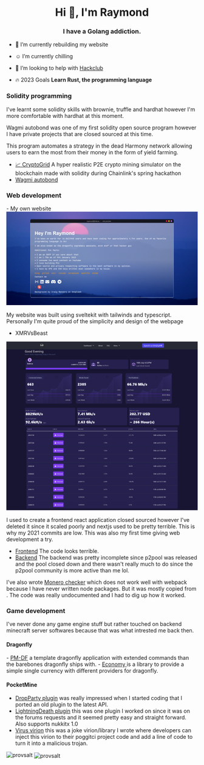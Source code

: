 <h1 align="center">Hi 👋, I'm Raymond</h1>
<h3 align="center">I have a Golang addiction.</h3>

- 💼 I’m currently rebuilding my website

- ☺️ I’m currently chilling

- 🤝 I’m looking to help with [Hackclub](https://hackclub.com)

- 🔥 2023 Goals **Learn Rust, the programming language**

<h3>Solidity programming</h4>
I've learnt some solidity skills with brownie, truffle and hardhat however I'm more comfortable with hardhat at this moment.

Wagmi autobond was one of my first solidity open source program however I have private projects that are closed sourced at this time.

This program automates a strategy in the dead Harmony network allowing users to earn the most from their money in the form of yield farming.

- <a href="https://github.com/Crypto-grid/contracts">📈 CryptoGrid</a> A hyper realistic P2E crypto mining simulator on the blockchain made with solidity during Chainlink's spring hackathon
- <a href="https://github.com/provsalt/wagmi-autobond">Wagmi autobond</a>

<h3>Web development</h3>
- My own website
  <img src="src/lib/images/page.png" alt="Raymond's home page"></img>
  
  My website was built using sveltekit with tailwinds and typescript. Personally I'm quite proud of the simplicity and design of the webpage

- XMRVsBeast

<img src="src/lib/images/beast.png" alt="XMRVsBeast"></img>

  I used to create a frontend react application closed sourced however I've deleted it since it scaled poorly and nextjs used to be pretty terrible. This is why my 2021 commits are low. This was also my first time giving web development a try.

  - <a href="https://github.com/provsalt/beast-oss">Frontend</a> The code looks terrible.
  - <a href="https://github.com/provsalt/beast-backend">Backend</a>
  The backend was pretty incomplete since p2pool was released and the pool closed down and there wasn't really much to do since the p2pool community is more active than me lol.

  I've also wrote <a href="https://github.com/provsalt/monero-checker">Monero checker</a> which does not work well with webpack because I have never written node packages. But it was mostly copied from <a href="https://xmr.llcoins.net/checktx.html"></a>. The code was really undocumented and I had to dig up how it worked.

<h3>Game development</h3>
I've never done any game engine stuff but rather touched on backend minecraft server softwares because that was what intrested me back then.

<h4>Dragonfly</h4>
- <a href="https://github.com/provsalt/PM-DF">PM-DF</a> a template dragonfly application with extended commands than the barebones dragonfly ships with.
- <a href="https://github.com/provsalt/economy">Economy </a> is a library to provide a simple single currency with different providers for dragonfly.
  <h4>PocketMine</h4>

- <a href="https://github.com/provsalt/DropParty">DropParty plugin</a> was really impressed when I started coding that I ported an old plugin to the latest API.
- <a href="https://github.com/provsalt/LightningDeath">LightningDeath plugin</a> this was one plugin I worked on since it was on the forums requests and it seemed pretty easy and straight forward. Also supports nukkitx 1.0
- <a href="https://github.com/provsalt/Virus">Virus virion</a> this was a joke virion/library I wrote where developers can inject this virion to their poggitci project code and add a line of code to turn it into a malicious trojan.

[//]: # '<p><img align="left" src="https://github-readme-stats.vercel.app/api/top-langs?username=provsalt&show_icons=true&locale=en&theme=chartreuse-dark" alt="provsalt" /></p>'
[//]: # '<p> <img align="center" src="https://github-readme-stats.vercel.app/api?username=provsalt&show_icons=true&locale=en&count_private=true&theme=chartreuse-dark" alt="provsalt" /></p>'

<p><img align="left" src="https://github-readme-stats-git-masterrstaa-rickstaa.vercel.app/api/top-langs?username=provsalt&show_icons=true&locale=en&theme=chartreuse-dark" alt="provsalt" /></p>
<p>&nbsp;<img align="center" src="https://github-readme-stats-git-masterrstaa-rickstaa.vercel.app/api?username=provsalt&show_icons=true&locale=en&count_private=true&theme=chartreuse-dark" alt="provsalt" /></p>
